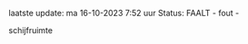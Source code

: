 laatste update: 
ma 16-10-2023  7:52   uur 
Status: FAALT - fout - 
<div class="service R">schijfruimte</div>
